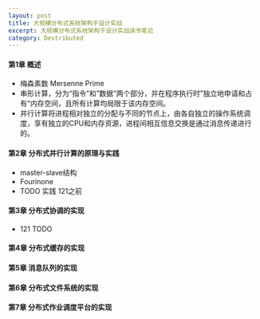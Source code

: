 ```yaml
---
layout: post
title: 大规模分布式系统架构于设计实战
excerpt: 大规模分布式系统架构于设计实战读书笔记
category: Destributed
---
```


#### 第1章 概述

- 梅森素数 Mersenne Prime
- 串形计算，分为“指令”和”数据“两个部分，并在程序执行时”独立地申请和占有“内存空间，且所有计算均局限于该内存空间。
- 并行计算将进程相对独立的分配与不同的节点上，由各自独立的操作系统调度，享有独立的CPU和内存资源，进程间相互信息交换是通过消息传递进行的。

#### 第2章 分布式并行计算的原理与实践

- master-slave结构
- Fourinone
- TODO 实践  121之前

#### 第3章 分布式协调的实现

- 121 TODO

#### 第4章 分布式缓存的实现

#### 第5章 消息队列的实现

#### 第6章 分布式文件系统的实现

#### 第7章 分布式作业调度平台的实现
